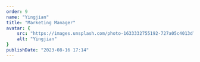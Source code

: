 ```yaml
---
order: 9
name: "Yingjian"
title: "Marketing Manager"
avatar: {
    src: "https://images.unsplash.com/photo-1633332755192-727a05c4013d?&fit=crop&w=280",
    alt: "Yingjian"
}
publishDate: "2023-08-16 17:14"
---
```

